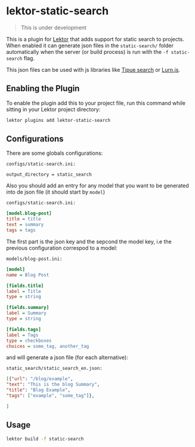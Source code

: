 # lektor-static-search

> This is under development

This is a plugin for [Lektor](https://www.getlektor.com/) that adds support for static search to projects. When enabled it can generate json files in the `static-search/` folder automatically when the server (or build process) is run with the `-f static-search` flag.

This json files can be used with js libraries like [Tipue search](http://www.tipue.com/search/) or [Lurn.js](http://lunrjs.com/).

## Enabling the Plugin

To enable the plugin add this to your project file, run this command while sitting in your Lektor project directory:

```bash
lektor plugins add lektor-static-search
```

## Configurations

There are some globals configurations:

`configs/static-search.ini:`

    output_directory = static_search


Also you should add an entry for any model that you want to be generated into de json file (it should start by `model`)

`configs/static-search.ini:`

```ini
[model.blog-post]
title = title
text = summary
tags = tags
```

The first part is the json key and the sepcond the model key, i.e the previous configuration correspod to a model:

`models/blog-post.ini:`

```ini
[model]
name = Blog Post

[fields.title]
label = Title
type = string

[fields.summary]
label = Summary
type = string

[fields.tags]
label = Tags
type = checkboxes
choices = some_tag, another_tag
```

and will generate a json file (for each alternative):

`static_search/static_search_en.json:`

```json
[{"url": "/blog/example",
"text": "This is the blog Summary",
"title": "Blog Example",
"tags": ["example", "some_tag"]},

]
```

## Usage

```bash
lektor build -f static-search
```
